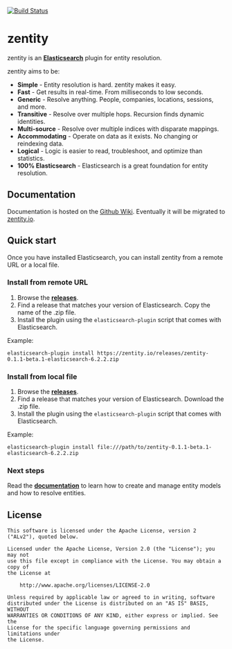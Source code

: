 [![Build Status](https://travis-ci.org/zentity-io/zentity.svg?branch=master)](https://travis-ci.org/zentity-io/zentity)

# zentity

zentity is an **[Elasticsearch](https://www.elastic.co/products/elasticsearch)** plugin for entity resolution.

zentity aims to be:

- **Simple** - Entity resolution is hard. zentity makes it easy.
- **Fast** - Get results in real-time. From milliseconds to low seconds.
- **Generic** - Resolve anything. People, companies, locations, sessions, and more.
- **Transitive** - Resolve over multiple hops. Recursion finds dynamic identities.
- **Multi-source** - Resolve over multiple indices with disparate mappings.
- **Accommodating** - Operate on data as it exists. No changing or reindexing data.
- **Logical** - Logic is easier to read, troubleshoot, and optimize than statistics.
- **100% Elasticsearch** - Elasticsearch is a great foundation for entity resolution.


## Documentation

Documentation is hosted on the [Github Wiki](https://github.com/zentity-io/zentity/wiki). Eventually it will be
migrated to [zentity.io](https://zentity.io/).


## Quick start

Once you have installed Elasticsearch, you can install zentity from a remote URL or a local file.

### Install from remote URL

1. Browse the **[releases](https://github.com/zentity-io/zentity/releases)**.
2. Find a release that matches your version of Elasticsearch. Copy the name of the .zip file.
3. Install the plugin using the `elasticsearch-plugin` script that comes with Elasticsearch.

Example:

`elasticsearch-plugin install https://zentity.io/releases/zentity-0.1.1-beta.1-elasticsearch-6.2.2.zip`


### Install from local file

1. Browse the **[releases](https://github.com/zentity-io/zentity/releases)**.
2. Find a release that matches your version of Elasticsearch. Download the .zip file.
4. Install the plugin using the `elasticsearch-plugin` script that comes with Elasticsearch.

Example:

`elasticsearch-plugin install file:///path/to/zentity-0.1.1-beta.1-elasticsearch-6.2.2.zip`


### Next steps

Read the **[documentation](https://github.com/zentity-io/zentity/wiki/Basic-Usage)** to learn how to create and manage
entity models and how to resolve entities.


## <a name="license">License</a>

```
This software is licensed under the Apache License, version 2 ("ALv2"), quoted below.

Licensed under the Apache License, Version 2.0 (the "License"); you may not
use this file except in compliance with the License. You may obtain a copy of
the License at

    http://www.apache.org/licenses/LICENSE-2.0

Unless required by applicable law or agreed to in writing, software
distributed under the License is distributed on an "AS IS" BASIS, WITHOUT
WARRANTIES OR CONDITIONS OF ANY KIND, either express or implied. See the
License for the specific language governing permissions and limitations under
the License.
```
